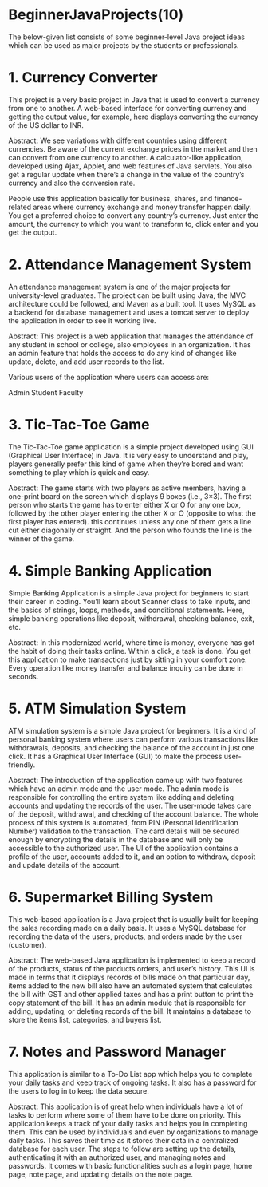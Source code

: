 # BeginnerJavaProjects(10)

The below-given list consists of some beginner-level Java project ideas which can be used as major projects by the students or professionals.

# 1. Currency Converter 
This project is a very basic project in Java that is used to convert a currency from one to another. A web-based interface for converting currency and getting the output value, for example, here displays converting the currency of the US dollar to INR. 

Abstract: We see variations with different countries using different currencies. Be aware of the current exchange prices in the market and then can convert from one currency to another. A calculator-like application, developed using Ajax, Applet, and web features of Java servlets. You also get a regular update when there’s a change in the value of the country’s currency and also the conversion rate. 

People use this application basically for business, shares, and finance-related areas where currency exchange and money transfer happen daily. You get a preferred choice to convert any country’s currency. Just enter the amount, the currency to which you want to transform to, click enter and you get the output.

# 2. Attendance Management System
An attendance management system is one of the major projects for university-level graduates. The project can be built using Java, the MVC architecture could be followed, and Maven as a built tool. It uses MySQL as a backend for database management and uses a tomcat server to deploy the application in order to see it working live. 

Abstract: This project is a web application that manages the attendance of any student in school or college, also employees in an organization. It has an admin feature that holds the access to do any kind of changes like update, delete, and add user records to the list. 

Various users of the application where users can access are:

Admin
Student
Faculty

# 3. Tic-Tac-Toe Game
The Tic-Tac-Toe game application is a simple project developed using GUI (Graphical User Interface) in Java. It is very easy to understand and play, players generally prefer this kind of game when they’re bored and want something to play which is quick and easy.

Abstract: The game starts with two players as active members, having a one-print board on the screen which displays 9 boxes (i.e., 3×3). The first person who starts the game has to enter either X or O for any one box, followed by the other player entering the other X or O (opposite to what the first player has entered). this continues unless any one of them gets a line cut either diagonally or straight. And the person who founds the line is the winner of the game. 

# 4. Simple Banking Application
Simple Banking Application is a simple Java project for beginners to start their career in coding. You’ll learn about Scanner class to take inputs, and the basics of strings, loops, methods, and conditional statements. Here, simple banking operations like deposit, withdrawal, checking balance, exit, etc. 

Abstract: In this modernized world, where time is money, everyone has got the habit of doing their tasks online. Within a click, a task is done. You get this application to make transactions just by sitting in your comfort zone. Every operation like money transfer and balance inquiry can be done in seconds. 

# 5. ATM Simulation System
ATM simulation system is a simple Java project for beginners. It is a kind of personal banking system where users can perform various transactions like withdrawals, deposits, and checking the balance of the account in just one click. It has a Graphical User Interface (GUI) to make the process user-friendly. 

Abstract: The introduction of the application came up with two features which have an admin mode and the user mode. The admin mode is responsible for controlling the entire system like adding and deleting accounts and updating the records of the user. The user-mode takes care of the deposit, withdrawal, and checking of the account balance. The whole process of this system is automated, from PIN (Personal Identification Number) validation to the transaction. The card details will be secured enough by encrypting the details in the database and will only be accessible to the authorized user. The UI of the application contains a profile of the user, accounts added to it, and an option to withdraw, deposit and update details of the account. 

# 6. Supermarket Billing System
This web-based application is a Java project that is usually built for keeping the sales recording made on a daily basis. It uses a MySQL database for recording the data of the users, products, and orders made by the user (customer). 

Abstract: The web-based Java application is implemented to keep a record of the products, status of the products orders, and user’s history. This UI is made in terms that it displays records of bills made on that particular day, items added to the new bill also have an automated system that calculates the bill with GST and other applied taxes and has a print button to print the copy statement of the bill. It has an admin module that is responsible for adding, updating, or deleting records of the bill. It maintains a database to store the items list, categories, and buyers list.

# 7. Notes and Password Manager
This application is similar to a To-Do List app which helps you to complete your daily tasks and keep track of ongoing tasks. It also has a password for the users to log in to keep the data secure. 

Abstract: This application is of great help when individuals have a lot of tasks to perform where some of them have to be done on priority. This application keeps a track of your daily tasks and helps you in completing them. This can be used by individuals and even by organizations to manage daily tasks. This saves their time as it stores their data in a centralized database for each user. The steps to follow are setting up the details, authenticating it with an authorized user, and managing notes and passwords. It comes with basic functionalities such as a login page, home page, note page, and updating details on the note page. 
